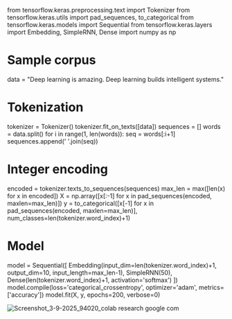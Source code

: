 from tensorflow.keras.preprocessing.text import Tokenizer
from tensorflow.keras.utils import pad_sequences, to_categorical
from tensorflow.keras.models import Sequential
from tensorflow.keras.layers import Embedding, SimpleRNN, Dense
import numpy as np
# Sample corpus
data = "Deep learning is amazing. Deep learning builds intelligent systems."
# Tokenization
tokenizer = Tokenizer()
tokenizer.fit_on_texts([data])
sequences = []
words = data.split()
for i in range(1, len(words)):
    seq = words[:i+1]
    sequences.append(' '.join(seq))
# Integer encoding
encoded = tokenizer.texts_to_sequences(sequences)
max_len = max([len(x) for x in encoded])
X = np.array([x[:-1] for x in pad_sequences(encoded, maxlen=max_len)])
y = to_categorical([x[-1] for x in pad_sequences(encoded, maxlen=max_len)],
num_classes=len(tokenizer.word_index)+1)
# Model
model = Sequential([
Embedding(input_dim=len(tokenizer.word_index)+1, output_dim=10,
input_length=max_len-1),
SimpleRNN(50),
Dense(len(tokenizer.word_index)+1, activation='softmax')
])
model.compile(loss='categorical_crossentropy', optimizer='adam',
metrics=['accuracy'])
model.fit(X, y, epochs=200, verbose=0) 

![Screenshot_3-9-2025_94020_colab research google com](https://github.com/user-attachments/assets/d7876d78-8fcd-4bc1-99e9-68d4c83aecfd)


